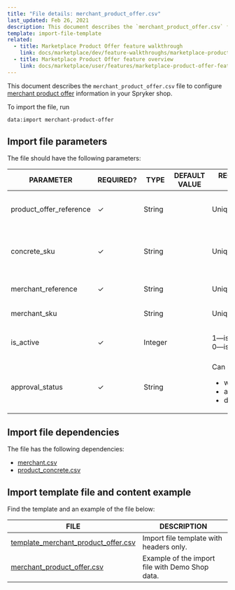 ```yaml
---
title: "File details: merchant_product_offer.csv"
last_updated: Feb 26, 2021
description: This document describes the `merchant_product_offer.csv` file to configure merchant product offer information in your Spryker shop.
template: import-file-template
related:
  - title: Marketplace Product Offer feature walkthrough
    link: docs/marketplace/dev/feature-walkthroughs/marketplace-product-offer-feature-walkthrough/marketplace-product-offer-feature-walkthrough.html
  - title: Marketplace Product Offer feature overview
    link: docs/marketplace/user/features/marketplace-product-offer-feature-overview.html
---
```


This document describes the `merchant_product_offer.csv` file to configure [merchant product offer](/docs/marketplace/user/features/marketplace-product-offer-feature-overview.html) information in your Spryker shop.

To import the file, run

```bash
data:import merchant-product-offer
```

## Import file parameters

The file should have the following parameters:

| PARAMETER    | REQUIRED? | TYPE | DEFAULT VALUE | REQUIREMENTS OR COMMENTS     | DESCRIPTION |
| ------------------ | ------------ | ------- | -------------- | -------------------- | ----------------------- |
| product_offer_reference | &check;             | String   |                   | Unique                                       | Identifier of the [merchant product offer](/docs/marketplace/user/features/marketplace-product-offer-feature-overview.html) in the system. |
| concrete_sku            | &check;             | String   |                   | Unique                                       | SKU of the concrete product the offer is being created for.  |
| merchant_reference      | &check;             | String   |                   | Unique                                       | Identifier of the [merchant](/docs/marketplace/user/features/marketplace-merchant-feature-overview/marketplace-merchant-feature-overview.html) in the system. |
| merchant_sku            |               | String   |                   | Unique                                       | SKU of the merchant.                                         |
| is_active               | &check;             | Integer  |                   | 1—is active<br>0—is not active             | Defines whether the offer is active or not.                  |
| approval_status         | &check;             | String   |                   | Can be: <ul><li>waiting_for_approval</li><li>approved</li><li>declined</li></ul> | Defines the [status of the offer](/docs/marketplace/user/features/marketplace-product-offer-feature-overview.html#product-offer-status) in the system. |

## Import file dependencies

The file has the following dependencies:

- [merchant.csv](/docs/marketplace/dev/data-import/file-details-merchant.csv.html)
- [product_concrete.csv](/docs/scos/dev/data-import/data-import-categories/catalog-setup/products/file-details-product-concrete.csv.html)

## Import template file and content example

Find the template and an example of the file below:

| FILE  | DESCRIPTION |
| -------------------------- | ------------------ |
| [template_merchant_product_offer.csv](https://spryker.s3.eu-central-1.amazonaws.com/docs/Developer+Guide/Back-End/Data+Manipulation/Data+Ingestion/Data+Import/Data+Import+Categories/Marketplace+setup/template_merchant_product_offer.csv) | Import file template with headers only.         |
| [merchant_product_offer.csv](https://spryker.s3.eu-central-1.amazonaws.com/docs/Developer+Guide/Back-End/Data+Manipulation/Data+Ingestion/Data+Import/Data+Import+Categories/Marketplace+setup/merchant_product_offer.csv) | Example of the import file with Demo Shop data. |
